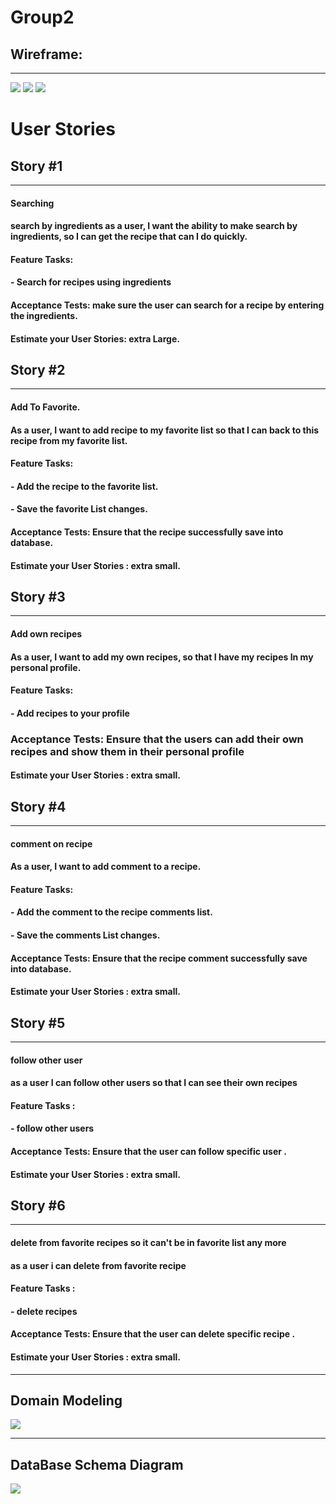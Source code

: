 # Group2

## **Wireframe:**

---------------------------------------------------------------------------------------------------------------------------------------

![](./images/WF1.jpg)
![](./images/WF2.jpg)
![](./images/WF3.jpg)

# **User Stories**


## **Story #1**

----------------------------------------------------------------------------------------------------------------------------------------

#### **Searching**
#### search by ingredients as a user, I want the ability to make search by ingredients, so I can get the recipe that can I do quickly.

#### **Feature Tasks:**
#### **- Search for recipes using ingredients**

#### **Acceptance Tests:** make sure the user can search for a recipe by entering the ingredients.
#### Estimate your User Stories: extra Large.

## **Story #2**

----------------------------------------------------------------------------------------------------------------------------------------

#### **Add To Favorite.**
#### As a user, I want to add recipe to my favorite list so that I can back to this  recipe from my favorite list.

#### **Feature Tasks:**
#### **- Add the recipe to the favorite list.**
#### **- Save the favorite List changes.**

#### **Acceptance Tests:** Ensure that the recipe successfully save into database.
#### Estimate your User Stories : extra small.

## **Story #3**

----------------------------------------------------------------------------------------------------------------------------------------

#### **Add own recipes**
#### As a user, I want to add my own recipes, so that I have my recipes In my personal profile.

#### **Feature Tasks:**
#### **- Add recipes to your profile**

### **Acceptance Tests:** Ensure that the users can add their own recipes and show them in their personal profile
#### Estimate your User Stories : extra small.


## **Story #4**

----------------------------------------------------------------------------------------------------------------------------------------

#### **comment on recipe**
#### As a user, I want to add comment to a recipe.

#### **Feature Tasks:**
#### **- Add the comment to the recipe comments list.**
#### **- Save the comments List changes.**

#### **Acceptance Tests:** Ensure that the recipe comment successfully save into database.
#### Estimate your User Stories : extra small.



## **Story #5**

----------------------------------------------------------------------------------------------------------------------------------------

#### **follow other user**
#### as a user I can follow other users so that I can see their own recipes

#### **Feature Tasks :**
#### **- follow other users**

#### **Acceptance Tests:** Ensure that the user can follow specific user .
#### Estimate your User Stories : extra small.


## **Story #6**

----------------------------------------------------------------------------------------------------------------------------------------

#### **delete from favorite recipes so it can't be in favorite list any more**
#### as a user i can delete from favorite recipe

#### **Feature Tasks :**
#### **- delete recipes**

#### **Acceptance Tests:** Ensure that the user can delete specific recipe .
#### Estimate your User Stories : extra small.

----------------------------------------------------------------------------------------------------------------------------------------


## Domain Modeling
![](./images/Mid-Project-Model-Digram.png)

----------------------------------------------------------------------------------------------------------------------------------------


## DataBase Schema Diagram
![](./images/DataBase-Schema-Diagram.png)

